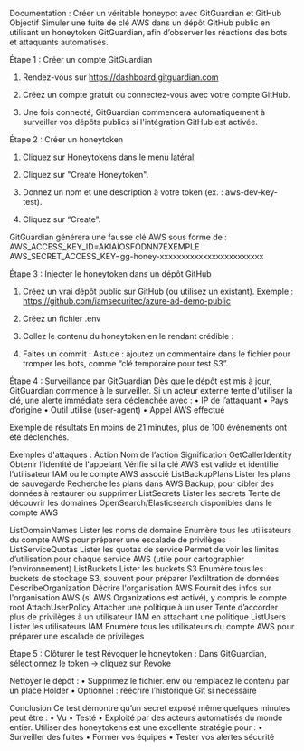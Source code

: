 
Documentation : Créer un véritable honeypot avec GitGuardian et GitHub
Objectif
Simuler une fuite de clé AWS dans un dépôt GitHub public en utilisant un honeytoken GitGuardian, afin d’observer les réactions des bots et attaquants automatisés.


 
Étape 1 : Créer un compte GitGuardian
1.	Rendez-vous sur https://dashboard.gitguardian.com
2.	Créez un compte gratuit ou connectez-vous avec votre compte GitHub.
 












3.	Une fois connecté, GitGuardian commencera automatiquement à surveiller vos dépôts publics si l'intégration GitHub est activée.
 

Étape 2 : Créer un honeytoken
1.	Cliquez sur Honeytokens dans le menu latéral.
2.	Cliquez sur "Create Honeytoken".
 
3.	Donnez un nom et une description à votre token (ex. : aws-dev-key-test).
4.	Cliquez sur “Create”.
 












GitGuardian générera une fausse clé AWS sous forme de :
AWS_ACCESS_KEY_ID=AKIAIOSFODNN7EXEMPLE
AWS_SECRET_ACCESS_KEY=gg-honey-xxxxxxxxxxxxxxxxxxxxxxxx
 










Étape 3 : Injecter le honeytoken dans un dépôt GitHub
1.	Créez un vrai dépôt public sur GitHub (ou utilisez un existant).
Exemple : https://github.com/iamsecuritec/azure-ad-demo-public
2.	Créez un fichier .env 
 









3.	Collez le contenu du honeytoken en le rendant crédible :
4.	Faites un commit :
Astuce : ajoutez un commentaire dans le fichier pour tromper les bots, comme “clé temporaire pour test S3”.
 













Étape 4 : Surveillance par GitGuardian
Dès que le dépôt est mis à jour, GitGuardian commence à le surveiller.
Si un acteur externe tente d'utiliser la clé, une alerte immédiate sera déclenchée avec :
•	IP de l’attaquant
•	Pays d’origine
•	Outil utilisé (user-agent)
•	Appel AWS effectué
 







 
 



Exemple de résultats
En moins de 21 minutes, plus de 100 événements ont été déclenchés.
 
Exemples d'attaques :
Action	Nom de l’action	Signification
GetCallerIdentity	Obtenir l'identité de l'appelant	Vérifie si la clé AWS est valide et identifie l'utilisateur IAM ou le compte AWS associé
ListBackupPlans	Lister les plans de sauvegarde	Recherche les plans dans AWS Backup, pour cibler des données à restaurer ou supprimer
ListSecrets	Lister les secrets	Tente de découvrir les domaines OpenSearch/Elasticsearch disponibles dans le compte AWS

ListDomainNames	Lister les noms de domaine	Enumère tous les utilisateurs du compte AWS pour préparer une escalade de privilèges
ListServiceQuotas	Lister les quotas de service	Permet de voir les limites d’utilisation pour chaque service AWS (utile pour cartographier l’environnement)
ListBuckets	Lister les buckets S3	Enumère tous les buckets de stockage S3, souvent pour préparer l’exfiltration de données
DescribeOrganization	Décrire l'organisation AWS	Fournit des infos sur l'organisation AWS (si AWS Organizations est activé), y compris le compte root
AttachUserPolicy	Attacher une politique à un user	Tente d’accorder plus de privilèges à un utilisateur IAM en attachant une politique
ListUsers	Lister les utilisateurs IAM	Enumère tous les utilisateurs du compte AWS pour préparer une escalade de privilèges
		











Étape 5 : Clôturer le test
Révoquer le honeytoken :
Dans GitGuardian, sélectionnez le token → cliquez sur Revoke
 









Nettoyer le dépôt :
•	Supprimez le fichier. env ou remplacez le contenu par un place Holder
•	Optionnel : réécrire l’historique Git si nécessaire
  

 







Conclusion
Ce test démontre qu’un secret exposé même quelques minutes peut être :
•	Vu
•	Testé
•	Exploité
par des acteurs automatisés du monde entier.
Utiliser des honeytokens est une excellente stratégie pour :
•	Surveiller des fuites
•	Former vos équipes
•	Tester vos alertes sécurité




